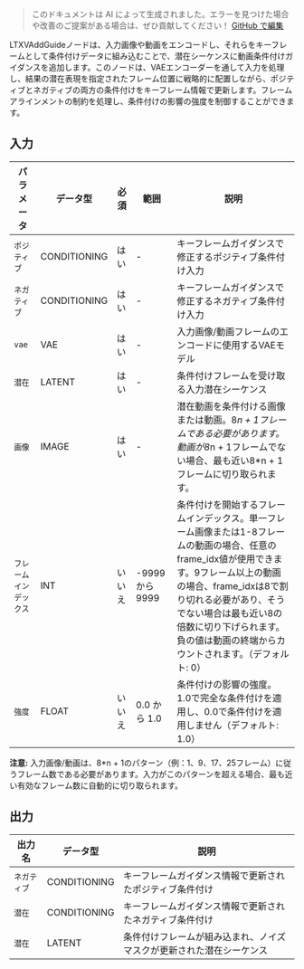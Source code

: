 > このドキュメントは AI によって生成されました。エラーを見つけた場合や改善のご提案がある場合は、ぜひ貢献してください！ [GitHub で編集](https://github.com/Comfy-Org/embedded-docs/blob/main/comfyui_embedded_docs/docs/LTXVAddGuide/ja.md)

LTXVAddGuideノードは、入力画像や動画をエンコードし、それらをキーフレームとして条件付けデータに組み込むことで、潜在シーケンスに動画条件付けガイダンスを追加します。このノードは、VAEエンコーダーを通して入力を処理し、結果の潜在表現を指定されたフレーム位置に戦略的に配置しながら、ポジティブとネガティブの両方の条件付けをキーフレーム情報で更新します。フレームアラインメントの制約を処理し、条件付けの影響の強度を制御することができます。

## 入力

| パラメータ | データ型 | 必須 | 範囲 | 説明 |
|-----------|-----------|----------|-------|-------------|
| `ポジティブ` | CONDITIONING | はい | - | キーフレームガイダンスで修正するポジティブ条件付け入力 |
| `ネガティブ` | CONDITIONING | はい | - | キーフレームガイダンスで修正するネガティブ条件付け入力 |
| `vae` | VAE | はい | - | 入力画像/動画フレームのエンコードに使用するVAEモデル |
| `潜在` | LATENT | はい | - | 条件付けフレームを受け取る入力潜在シーケンス |
| `画像` | IMAGE | はい | - | 潜在動画を条件付ける画像または動画。8*n + 1フレームである必要があります。動画が8*n + 1フレームでない場合、最も近い8*n + 1フレームに切り取られます。 |
| `フレームインデックス` | INT | いいえ | -9999 から 9999 | 条件付けを開始するフレームインデックス。単一フレーム画像または1-8フレームの動画の場合、任意のframe_idx値が使用できます。9フレーム以上の動画の場合、frame_idxは8で割り切れる必要があり、そうでない場合は最も近い8の倍数に切り下げられます。負の値は動画の終端からカウントされます。（デフォルト: 0） |
| `強度` | FLOAT | いいえ | 0.0 から 1.0 | 条件付けの影響の強度。1.0で完全な条件付けを適用し、0.0で条件付けを適用しません（デフォルト: 1.0） |

**注意:** 入力画像/動画は、8*n + 1のパターン（例：1、9、17、25フレーム）に従うフレーム数である必要があります。入力がこのパターンを超える場合、最も近い有効なフレーム数に自動的に切り取られます。

## 出力

| 出力名 | データ型 | 説明 |
|-------------|-----------|-------------|
| `ネガティブ` | CONDITIONING | キーフレームガイダンス情報で更新されたポジティブ条件付け |
| `潜在` | CONDITIONING | キーフレームガイダンス情報で更新されたネガティブ条件付け |
| `潜在` | LATENT | 条件付けフレームが組み込まれ、ノイズマスクが更新された潜在シーケンス |
